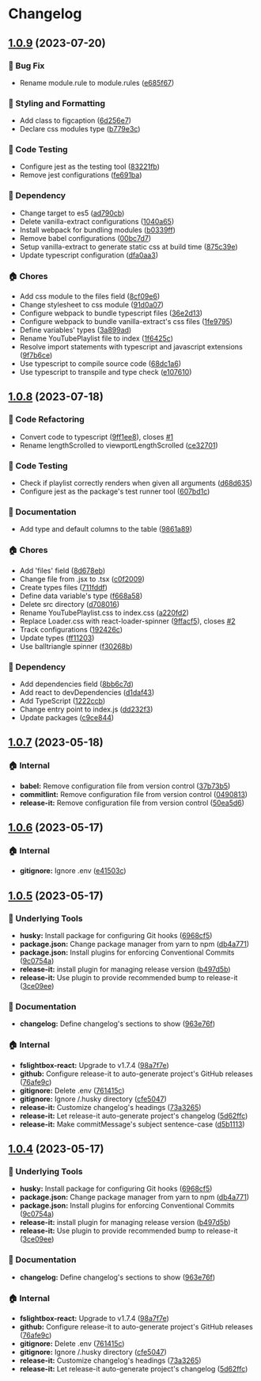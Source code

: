 # Changelog

## [1.0.9](https://github.com/codesweetly/react-youtube-playlist/compare/v1.0.8...v1.0.9) (2023-07-20)


### 🐛 Bug Fix

* Rename module.rule to module.rules ([e685f67](https://github.com/codesweetly/react-youtube-playlist/commit/e685f67fab646c2e2f3791bdc294a1d85afa42d0))


### 💅 Styling and Formatting

* Add class to figcaption ([6d256e7](https://github.com/codesweetly/react-youtube-playlist/commit/6d256e7a979b92af8f48892de5e2e17558a122dc))
* Declare css modules type ([b779e3c](https://github.com/codesweetly/react-youtube-playlist/commit/b779e3c0a1d2fc9589f55513f6cfb0ba9fc08c41))


### 🧪 Code Testing

* Configure jest as the testing tool ([83221fb](https://github.com/codesweetly/react-youtube-playlist/commit/83221fbe7e741c11753af074e1f2b536563496f0))
* Remove jest configurations ([fe691ba](https://github.com/codesweetly/react-youtube-playlist/commit/fe691baa34646b4a1283e49dec46fe7d37d2ef56))


### 🧱 Dependency

* Change target to es5 ([ad790cb](https://github.com/codesweetly/react-youtube-playlist/commit/ad790cb19180c518c24a2d555ef1c6d1231d5e7e))
* Delete vanilla-extract configurations ([1040a65](https://github.com/codesweetly/react-youtube-playlist/commit/1040a65150df9025ed72237df436d00fcf1b5a7f))
* Install webpack for bundling modules ([b0339ff](https://github.com/codesweetly/react-youtube-playlist/commit/b0339ff223af76031d80b614241fc6ec8d6577d0))
* Remove babel configurations ([00bc7d7](https://github.com/codesweetly/react-youtube-playlist/commit/00bc7d70ef1f4991d5f16fd7ac0c6d76d2a30203))
* Setup vanilla-extract to generate static css at build time ([875c39e](https://github.com/codesweetly/react-youtube-playlist/commit/875c39efc4c89bf7d2ae5b74e705578a94031351))
* Update typescript configuration ([dfa0aa3](https://github.com/codesweetly/react-youtube-playlist/commit/dfa0aa332414c973b2e7641339a760902b4aad5c))


### 🏠 Chores

* Add css module to the files field ([8cf09e6](https://github.com/codesweetly/react-youtube-playlist/commit/8cf09e6d5e10916a83f3e256f8bb4e8f2fc4be05))
* Change stylesheet to css module ([91d0a07](https://github.com/codesweetly/react-youtube-playlist/commit/91d0a070723c2f676871f785d6dafbebbaad5b73))
* Configure webpack to bundle typescript files ([36e2d13](https://github.com/codesweetly/react-youtube-playlist/commit/36e2d136b3ca9ccc3fe6441c42f0091a4ae81936))
* Configure webpack to bundle vanilla-extract's css files ([1fe9795](https://github.com/codesweetly/react-youtube-playlist/commit/1fe9795cbdd4c1189dd498197c0d8013b034976f))
* Define variables' types ([3a899ad](https://github.com/codesweetly/react-youtube-playlist/commit/3a899ad901c9c98b2b701b6c6bf134d80f49a713))
* Rename YouTubePlaylist file to index ([1f6425c](https://github.com/codesweetly/react-youtube-playlist/commit/1f6425c8e6c992e75e700e4892e8e99885666f4e))
* Resolve import statements with typescript and javascript extensions ([9f7b6ce](https://github.com/codesweetly/react-youtube-playlist/commit/9f7b6ced115ceb89acf2d7916b6ea1db1352f3dc))
* Use typescript to compile source code ([68dc1a6](https://github.com/codesweetly/react-youtube-playlist/commit/68dc1a610d2903c364633d756e289b11fbdb4a18))
* Use typescript to transpile and type check ([e107610](https://github.com/codesweetly/react-youtube-playlist/commit/e107610e441f7df9d80b5b560f94a4ad7eeb6037))

## [1.0.8](https://github.com/codesweetly/react-youtube-playlist/compare/v1.0.7...v1.0.8) (2023-07-18)


### 🔄️ Code Refactoring

* Convert code to typescript ([9ff1ee8](https://github.com/codesweetly/react-youtube-playlist/commit/9ff1ee8aec63bb1d52343147e559418bff72ea26)), closes [#1](https://github.com/codesweetly/react-youtube-playlist/issues/1)
* Rename lengthScrolled to viewportLengthScrolled ([ce32701](https://github.com/codesweetly/react-youtube-playlist/commit/ce327015d5016a6b1da5cad8a7a4d93795ddc7e2))


### 🧪 Code Testing

* Check if playlist correctly renders when given all arguments ([d68d635](https://github.com/codesweetly/react-youtube-playlist/commit/d68d6356618bcad1e97aa101e70862f21fef617f))
* Configure jest as the package's test runner tool ([607bd1c](https://github.com/codesweetly/react-youtube-playlist/commit/607bd1cc669751a2b2c520b47037fd1b84dbf7a7))


### 📝 Documentation

* Add type and default columns to the table ([9861a89](https://github.com/codesweetly/react-youtube-playlist/commit/9861a89cc5456f1da5a645caae086f45c58f2e64))


### 🏠 Chores

* Add 'files' field ([8d678eb](https://github.com/codesweetly/react-youtube-playlist/commit/8d678ebe4eda33700cc6564e8755eac8fa5c80d1))
* Change file from .jsx to .tsx ([c0f2009](https://github.com/codesweetly/react-youtube-playlist/commit/c0f2009a51bf5226a278a98b71764843fadf0bfe))
* Create types files ([711fddf](https://github.com/codesweetly/react-youtube-playlist/commit/711fddf8c5f7bbdf0389440c0fe8a3ae8e434faa))
* Define data variable's type ([f668a58](https://github.com/codesweetly/react-youtube-playlist/commit/f668a584ad0f79a0a96ff2fb64f26e92f89a6f54))
* Delete src directory ([d708016](https://github.com/codesweetly/react-youtube-playlist/commit/d7080162f66dba91c7595a3d44cb98788ff7d003))
* Rename YouTubePlaylist.css to index.css ([a220fd2](https://github.com/codesweetly/react-youtube-playlist/commit/a220fd2988e5c97afc3de69ba6482d076c3f2d56))
* Replace Loader.css with react-loader-spinner ([9ffacf5](https://github.com/codesweetly/react-youtube-playlist/commit/9ffacf5af1d68fb3dd206d6bb8daf0ea5c524ba9)), closes [#2](https://github.com/codesweetly/react-youtube-playlist/issues/2)
* Track configurations ([192426c](https://github.com/codesweetly/react-youtube-playlist/commit/192426cc2b3a3d904682b512ccbbafb06fff54bd))
* Update types ([ff11203](https://github.com/codesweetly/react-youtube-playlist/commit/ff112037807e6c04dbf9fa95c055ff848a55a777))
* Use balltriangle spinner ([f30268b](https://github.com/codesweetly/react-youtube-playlist/commit/f30268b6380e072b2dd123378ca814d6bf9d7b2d))


### 🧱 Dependency

* Add dependencies field ([8bb6c7d](https://github.com/codesweetly/react-youtube-playlist/commit/8bb6c7d0e74fe792d9267eae25679ce769027611))
* Add react to devDependencies ([d1daf43](https://github.com/codesweetly/react-youtube-playlist/commit/d1daf43e252edd97e2a2e8783f73bb6277340128))
* Add TypeScript ([1222ccb](https://github.com/codesweetly/react-youtube-playlist/commit/1222ccb4f29e68250d7a70fb1de02008e389cd8a))
* Change entry point to index.js ([dd232f3](https://github.com/codesweetly/react-youtube-playlist/commit/dd232f3f5336b3c2eb3ca5e694634fc53a99e66d))
* Update packages ([c9ce844](https://github.com/codesweetly/react-youtube-playlist/commit/c9ce844dbb7295bb0bbadbf8dcdf2254e8d3656d))

## [1.0.7](https://github.com/codesweetly/react-youtube-playlist/compare/v1.0.6...v1.0.7) (2023-05-18)


### 🏠 Internal

* **babel:** Remove configuration file from version control ([37b73b5](https://github.com/codesweetly/react-youtube-playlist/commit/37b73b5ae3ad24f1b96b79240db38d6779031010))
* **commitlint:** Remove configuration file from version control ([0490813](https://github.com/codesweetly/react-youtube-playlist/commit/0490813516738f354fef8237fefb641e4cee9df2))
* **release-it:** Remove configuration file from version control ([50ea5d6](https://github.com/codesweetly/react-youtube-playlist/commit/50ea5d65d34692673721114737797e7df920122d))

## [1.0.6](https://github.com/codesweetly/react-youtube-playlist/compare/v1.0.5...v1.0.6) (2023-05-17)


### 🏠 Internal

* **gitignore:** Ignore .env ([e41503c](https://github.com/codesweetly/react-youtube-playlist/commit/e41503c42871a40124a68c6c71d998a2290ddfc2))

## [1.0.5](https://github.com/codesweetly/react-youtube-playlist/compare/v1.0.3...v1.0.5) (2023-05-17)


### 🔨 Underlying Tools

* **husky:** Install package for configuring Git hooks ([6968cf5](https://github.com/codesweetly/react-youtube-playlist/commit/6968cf53c3a1faf2c5a767d71966e9409517e536))
* **package.json:** Change package manager from yarn to npm ([db4a771](https://github.com/codesweetly/react-youtube-playlist/commit/db4a7712e0c42235164abe1426fa67d9920d0532))
* **package.json:** Install plugins for enforcing Conventional Commits ([9c0754a](https://github.com/codesweetly/react-youtube-playlist/commit/9c0754ac2f67ca17425607a87658615e9d645aec))
* **release-it:** install plugin for managing release version ([b497d5b](https://github.com/codesweetly/react-youtube-playlist/commit/b497d5b3519df29bfe6af730b409c73fb6040eb0))
* **release-it:** Use plugin to provide recommended bump to release-it ([3ce09ee](https://github.com/codesweetly/react-youtube-playlist/commit/3ce09ee88f820d32ad86633d89b7982e476b7ebf))


### 📝 Documentation

* **changelog:** Define changelog's sections to show ([963e76f](https://github.com/codesweetly/react-youtube-playlist/commit/963e76f862f8ead01c8b99326cdc0feb91014567))


### 🏠 Internal

* **fslightbox-react:** Upgrade to v1.7.4 ([98a7f7e](https://github.com/codesweetly/react-youtube-playlist/commit/98a7f7e370cebede2fd619a776f0d2566f1b7ec2))
* **github:** Configure release-it to auto-generate project's GitHub releases ([76afe9c](https://github.com/codesweetly/react-youtube-playlist/commit/76afe9c605cb14788414e8f19b93712f31f10986))
* **gitignore:** Delete .env ([761415c](https://github.com/codesweetly/react-youtube-playlist/commit/761415cca9f168d37f7a09254058f66786acc575))
* **gitignore:** Ignore /.husky directory ([cfe5047](https://github.com/codesweetly/react-youtube-playlist/commit/cfe504716b6d10b58d22adb88450919d2b0ac1c4))
* **release-it:** Customize changelog's headings ([73a3265](https://github.com/codesweetly/react-youtube-playlist/commit/73a32657315ac03cf10a00edf11a01f5ac29abfa))
* **release-it:** Let release-it auto-generate project's changelog ([5d62ffc](https://github.com/codesweetly/react-youtube-playlist/commit/5d62ffc469dfea85323380713d4ee8671497c81c))
* **release-it:** Make commitMessage's subject sentence-case ([d5b1113](https://github.com/codesweetly/react-youtube-playlist/commit/d5b1113e18d65494a1b2a319f197637a871fc56f))

## [1.0.4](https://github.com/codesweetly/react-youtube-playlist/compare/v1.0.3...v1.0.4) (2023-05-17)


### 🔨 Underlying Tools

* **husky:** Install package for configuring Git hooks ([6968cf5](https://github.com/codesweetly/react-youtube-playlist/commit/6968cf53c3a1faf2c5a767d71966e9409517e536))
* **package.json:** Change package manager from yarn to npm ([db4a771](https://github.com/codesweetly/react-youtube-playlist/commit/db4a7712e0c42235164abe1426fa67d9920d0532))
* **package.json:** Install plugins for enforcing Conventional Commits ([9c0754a](https://github.com/codesweetly/react-youtube-playlist/commit/9c0754ac2f67ca17425607a87658615e9d645aec))
* **release-it:** install plugin for managing release version ([b497d5b](https://github.com/codesweetly/react-youtube-playlist/commit/b497d5b3519df29bfe6af730b409c73fb6040eb0))
* **release-it:** Use plugin to provide recommended bump to release-it ([3ce09ee](https://github.com/codesweetly/react-youtube-playlist/commit/3ce09ee88f820d32ad86633d89b7982e476b7ebf))


### 📝 Documentation

* **changelog:** Define changelog's sections to show ([963e76f](https://github.com/codesweetly/react-youtube-playlist/commit/963e76f862f8ead01c8b99326cdc0feb91014567))


### 🏠 Internal

* **fslightbox-react:** Upgrade to v1.7.4 ([98a7f7e](https://github.com/codesweetly/react-youtube-playlist/commit/98a7f7e370cebede2fd619a776f0d2566f1b7ec2))
* **github:** Configure release-it to auto-generate project's GitHub releases ([76afe9c](https://github.com/codesweetly/react-youtube-playlist/commit/76afe9c605cb14788414e8f19b93712f31f10986))
* **gitignore:** Delete .env ([761415c](https://github.com/codesweetly/react-youtube-playlist/commit/761415cca9f168d37f7a09254058f66786acc575))
* **gitignore:** Ignore /.husky directory ([cfe5047](https://github.com/codesweetly/react-youtube-playlist/commit/cfe504716b6d10b58d22adb88450919d2b0ac1c4))
* **release-it:** Customize changelog's headings ([73a3265](https://github.com/codesweetly/react-youtube-playlist/commit/73a32657315ac03cf10a00edf11a01f5ac29abfa))
* **release-it:** Let release-it auto-generate project's changelog ([5d62ffc](https://github.com/codesweetly/react-youtube-playlist/commit/5d62ffc469dfea85323380713d4ee8671497c81c))